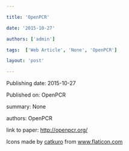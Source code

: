 ---
title: 'OpenPCR'
date: '2015-10-27'
authors: ['admin']
tags:  ['Web Article', 'None', 'OpenPCR']
layout: 'post'
---
Publishing date: 2015-10-27

Published on: OpenPCR

summary: None

authors: OpenPCR

link to paper: http://openpcr.org/

Icons made by <a href="https://www.flaticon.com/free-icon/bookshelves_3576884" title="catkuro">catkuro</a> from <a href="https://www.flaticon.com/" title="Flaticon"> www.flaticon.com</a>